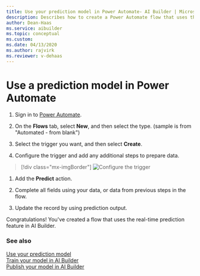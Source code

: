```yaml
---
title: Use your prediction model in Power Automate- AI Builder | Microsoft Docs
description: Describes how to create a Power Automate flow that uses the real-time prediction feature.
author: Dean-Haas
ms.service: aibuilder
ms.topic: conceptual
ms.custom: 
ms.date: 04/13/2020
ms.author: rajvirk
ms.reviewer: v-dehaas
---
```


# Use a prediction model in Power Automate


1. Sign in to [Power Automate](https://flow.microsoft.com/).

1. On the **Flows** tab, select **New**, and then select the type. (sample is from "Automated - from blank")<!--What does this mean? Can you put it in context a little better?-->

1. Select the trigger you want, and then select **Create**.

1. Configure the trigger and add any additional steps to prepare data.

> [!div class="mx-imgBorder"]
> ![Configure the trigger](media/predict-configure-trigger.png "Configure the trigger")

1. Add the **Predict** action.

1. Complete all fields using your data, or data from previous steps in the flow.

1. Update the record by using prediction output.

Congratulations! You've created a flow that uses the real-time prediction feature in AI Builder.

### See also

[Use your prediction model](prediction-use.md)  
[Train your model in AI Builder](train-model.md)  
[Publish your model in AI Builder](publish-model.md)
